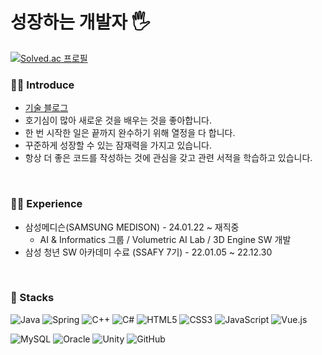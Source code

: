 # 성장하는 개발자 🖐
[![Solved.ac
프로필](http://mazassumnida.wtf/api/v2/generate_badge?boj=choijoohee)](https://solved.ac/choijoohee)

### **🙋‍♀️ Introduce**
* [기술 블로그](https://codingwell.tistory.com/)
* 호기심이 많아 새로운 것을 배우는 것을 좋아합니다. <br>
* 한 번 시작한 일은 끝까지 완수하기 위해 열정을 다 합니다.<br>
* 꾸준하게 성장할 수 있는 잠재력을 가지고 있습니다. <br>
* 항상 더 좋은 코드를 작성하는 것에 관심을 갖고 관련 서적을 학습하고 있습니다.
<br>

### 👩‍💻 Experience
* 삼성메디슨(SAMSUNG MEDISON) - 24.01.22 ~ 재직중
  * AI & Informatics 그룹 / Volumetric AI Lab / 3D Engine SW 개발
* 삼성 청년 SW 아카데미 수료 (SSAFY 7기) - 22.01.05 ~ 22.12.30


<br>

### 🔨 Stacks
![Java](https://img.shields.io/badge/java-%23ED8B00.svg?style=for-the-badge&logo=java&logoColor=white)
  ![Spring](https://img.shields.io/badge/spring-%236DB33F.svg?style=for-the-badge&logo=spring&logoColor=white)
![C++](https://img.shields.io/badge/c++-%2300599C.svg?style=for-the-badge&logo=c%2B%2B&logoColor=white)
![C#](https://img.shields.io/badge/c%23-%23239120.svg?style=for-the-badge&logo=c-sharp&logoColor=white)
![HTML5](https://img.shields.io/badge/html5-%23E34F26.svg?style=for-the-badge&logo=html5&logoColor=white)
![CSS3](https://img.shields.io/badge/css3-%231572B6.svg?style=for-the-badge&logo=css3&logoColor=white)
![JavaScript](https://img.shields.io/badge/javascript-%23323330.svg?style=for-the-badge&logo=javascript&logoColor=%23F7DF1E)
![Vue.js](https://img.shields.io/badge/vue.js-4FC08D?style=for-the-badge&logo=vue.js&logoColor=white)

  ![MySQL](https://img.shields.io/badge/mysql-%2300f.svg?style=for-the-badge&logo=mysql&logoColor=white)
  ![Oracle](https://img.shields.io/badge/Oracle-F80000?style=for-the-badge&logo=oracle&logoColor=white)
  ![Unity](https://img.shields.io/badge/unity-%23000000.svg?style=for-the-badge&logo=unity&logoColor=white)
  ![GitHub](https://img.shields.io/badge/github-%23121011.svg?style=for-the-badge&logo=github&logoColor=white)

</div>
